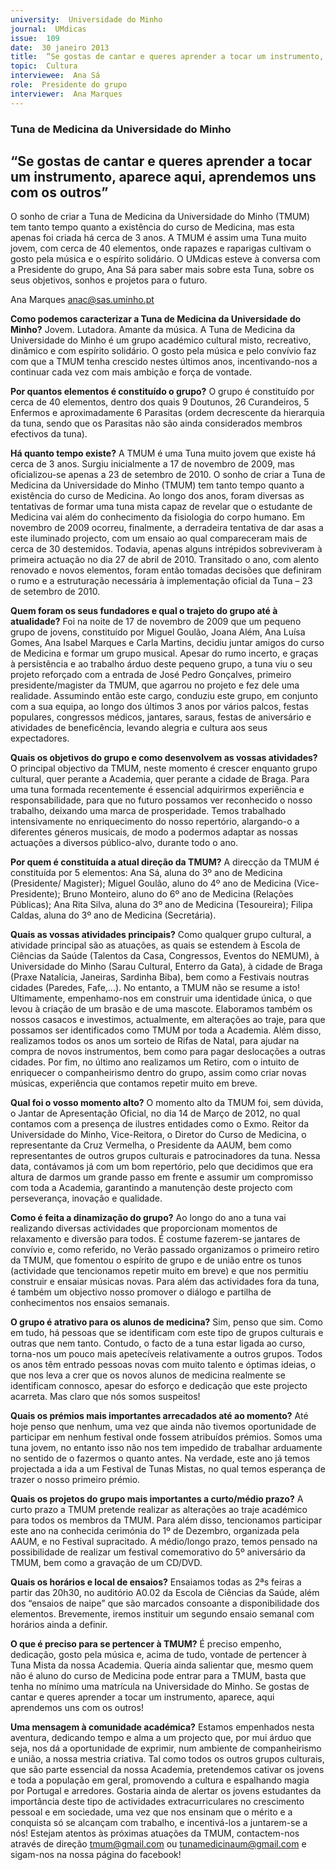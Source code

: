 ```yaml
---
university:  Universidade do Minho
journal:  UMdicas
issue:  109
date:  30 janeiro 2013
title:  “Se gostas de cantar e queres aprender a tocar um instrumento, aparece aqui, aprendemos uns com os outros”
topic:  Cultura
interviewee:  Ana Sá
role:  Presidente do grupo
interviewer:  Ana Marques
---
```



### Tuna de Medicina da Universidade do Minho

## “Se gostas de cantar e queres aprender a tocar um instrumento, aparece aqui, aprendemos uns com os outros”

O sonho de criar a Tuna de Medicina da Universidade do Minho (TMUM) tem tanto tempo quanto a existência do curso de Medicina, mas esta apenas foi criada há cerca de 3 anos. A TMUM é assim uma Tuna muito jovem, com cerca de 40 elementos, onde rapazes e raparigas cultivam o gosto pela música e o espírito solidário. O UMdicas esteve à conversa com a Presidente do grupo, Ana Sá para saber mais sobre esta Tuna, sobre os seus objetivos, sonhos e projetos para o futuro. 

Ana Marques
anac@sas.uminho.pt

**Como podemos caracterizar a Tuna de Medicina da Universidade do Minho?**
Jovem. Lutadora. Amante da música. A Tuna de Medicina da Universidade do Minho é um grupo académico cultural misto, recreativo, dinâmico e com espírito solidário. O gosto pela música e pelo convívio faz com que a TMUM tenha crescido nestes últimos anos, incentivando-nos a continuar cada vez com mais ambição e força de vontade. 

**Por quantos elementos é constituído o grupo?**
O grupo é constituído por cerca de 40 elementos, dentro dos quais 9 Doutunos, 26 Curandeiros, 5 Enfermos e aproximadamente 6 Parasitas (ordem decrescente da hierarquia da tuna, sendo que os Parasitas não são ainda considerados membros efectivos da tuna).

**Há quanto tempo existe?** 
A TMUM é uma Tuna muito jovem que existe há cerca de 3 anos. Surgiu inicialmente a 17 de novembro de 2009, mas oficializou-se apenas a 23 de setembro de 2010. O sonho de criar a Tuna de Medicina da Universidade do Minho (TMUM) tem tanto tempo quanto a existência do curso de Medicina. Ao longo dos anos, foram diversas as tentativas de formar uma tuna mista capaz de revelar que o estudante de Medicina vai além do conhecimento da fisiologia do corpo humano. Em novembro de 2009 ocorreu, finalmente, a derradeira tentativa de dar asas a este iluminado projecto, com um ensaio ao qual compareceram mais de cerca de 30 destemidos. Todavia, apenas alguns intrépidos sobreviveram à primeira actuação no dia 27 de abril de 2010. Transitado o ano, com alento renovado e novos elementos, foram então tomadas decisões que definiram o rumo e a estruturação necessária à implementação oficial da Tuna – 23 de setembro de 2010.

**Quem foram os seus fundadores e qual o trajeto do grupo até à atualidade?**
Foi na noite de 17 de novembro de 2009 que um pequeno grupo de jovens, constituído por Miguel Goulão, Joana Além, Ana Luísa Gomes, Ana Isabel Marques e Carla Martins, decidiu juntar amigos do curso de Medicina e formar um grupo musical. Apesar do rumo incerto, e graças à persistência e ao trabalho árduo deste pequeno grupo, a tuna viu o seu projeto reforçado com a entrada de José Pedro Gonçalves, primeiro presidente/magister da TMUM, que agarrou no projeto e fez dele uma realidade. Assumindo então este cargo, conduziu este grupo, em conjunto com a sua equipa, ao longo dos últimos 3 anos por vários palcos, festas populares, congressos médicos, jantares, saraus, festas de aniversário e atividades de beneficência, levando alegria e cultura aos seus expectadores.

**Quais os objetivos do grupo e como desenvolvem as vossas atividades?**
O principal objectivo da TMUM, neste momento é crescer enquanto grupo cultural, quer perante a Academia, quer perante a cidade de Braga. Para uma tuna formada recentemente é essencial adquirirmos experiência e responsabilidade, para que no futuro possamos ver reconhecido o nosso trabalho, deixando uma marca de prosperidade. Temos trabalhado intensivamente no enriquecimento do nosso repertório, alargando-o a diferentes géneros musicais, de modo a podermos adaptar as nossas actuações a diversos público-alvo, durante todo o ano.

**Por quem é constituída a atual direção da TMUM?**
A direcção da TMUM é constituída por 5 elementos: Ana Sá, aluna do 3º ano de Medicina (Presidente/ Magister); Miguel Goulão, aluno do 4º ano de Medicina (Vice-Presidente); Bruno Monteiro, aluno do 6º ano de Medicina (Relações Públicas); Ana Rita Silva, aluna do 3º ano de Medicina (Tesoureira); Filipa Caldas, aluna do 3º ano de Medicina (Secretária).

**Quais as vossas atividades principais?** 
Como qualquer grupo cultural, a atividade principal são as atuações, as quais se estendem à Escola de Ciências da Saúde (Talentos da Casa, Congressos, Eventos do NEMUM), à Universidade do Minho (Sarau Cultural, Enterro da Gata), à cidade de Braga (Praxe Natalícia, Janeiras, Sardinha Biba), bem como a Festivais noutras cidades (Paredes, Fafe,...). No entanto, a TMUM não se resume a isto! Ultimamente, empenhamo-nos em construir uma identidade única, o que levou à criação de um brasão e de uma mascote. Elaboramos também os nossos casacos e investimos, actualmente, em alterações ao traje, para que possamos ser identificados como TMUM por toda a Academia. Além disso, realizamos todos os anos um sorteio de Rifas de Natal, para ajudar na compra de novos instrumentos, bem como para pagar deslocações a outras cidades. Por fim, no último ano realizamos um Retiro, com o intuito de enriquecer o companheirismo dentro do grupo, assim como criar novas músicas, experiência que contamos repetir muito em breve.

**Qual foi o vosso momento alto?** 
O momento alto da TMUM foi, sem dúvida, o Jantar de Apresentação Oficial, no dia 14 de Março de 2012, no qual contamos com a presença de ilustres entidades como o Exmo. Reitor da Universidade do Minho, Vice-Reitora, o Diretor do Curso de Medicina, o representante da Cruz Vermelha, o Presidente da AAUM, bem como representantes de outros grupos culturais e patrocinadores da tuna. Nessa data, contávamos já com um bom repertório, pelo que decidimos que era altura de darmos um grande passo em frente e assumir um compromisso com toda a Academia, garantindo a manutenção deste projecto com perseverança, inovação e qualidade.

**Como é feita a dinamização do grupo?** 
Ao longo do ano a tuna vai realizando diversas actividades que proporcionam momentos de relaxamento e diversão para todos. É costume fazerem-se jantares de convívio e, como referido, no Verão passado organizamos o primeiro retiro da TMUM, que fomentou o espírito de grupo e de união entre os tunos (actividade que tencionamos repetir muito em breve) e que nos permitiu construir e ensaiar músicas novas. Para além das actividades fora da tuna, é também um objectivo nosso promover o diálogo e partilha de conhecimentos nos ensaios semanais.

**O grupo é atrativo para os alunos de medicina?** 
Sim, penso que sim. Como em tudo, há pessoas que se identificam com este tipo de grupos culturais e outras que nem tanto. Contudo, o facto de a tuna estar ligada ao curso, torna-nos um pouco mais apetecíveis relativamente a outros grupos. Todos os anos têm entrado pessoas novas com muito talento e óptimas ideias, o que nos leva a crer que os novos alunos de medicina realmente se identificam connosco, apesar do esforço e dedicação que este projecto acarreta. Mas claro que nós somos suspeitos!

**Quais os prémios mais importantes arrecadados até ao momento?** 
Até hoje penso que nenhum, uma vez que ainda não tivemos oportunidade de participar em nenhum festival onde fossem atribuídos prémios. Somos uma tuna jovem, no entanto isso não nos tem impedido de trabalhar arduamente no sentido de o fazermos o quanto antes. Na verdade, este ano já temos projectada a ida a um Festival de Tunas Mistas, no qual temos esperança de trazer o nosso primeiro prémio.

**Quais os projetos do grupo mais importantes a curto/médio prazo?**
A curto prazo a TMUM pretende realizar as alterações ao traje académico para todos os membros da TMUM. Para além disso, tencionamos participar este ano na conhecida cerimónia do 1º de Dezembro, organizada pela AAUM, e no Festival supracitado. A médio/longo prazo, temos pensado na possibilidade de realizar um festival comemorativo do 5º aniversário da TMUM, bem como a gravação de um CD/DVD.

**Quais os horários e local de ensaios?** 
Ensaiamos todas as 2ªs feiras a partir das 20h30, no auditório A0.02 da Escola de Ciências da Saúde, além dos “ensaios de naipe” que são marcados consoante a disponibilidade dos elementos. Brevemente, iremos instituir um segundo ensaio semanal com horários ainda a definir.

**O que é preciso para se pertencer à TMUM?** 
É preciso empenho, dedicação, gosto pela música e, acima de tudo, vontade de pertencer à Tuna Mista da nossa Academia. Queria ainda salientar que, mesmo quem não é aluno do curso de Medicina pode entrar para a TMUM, basta que tenha no mínimo uma matrícula na Universidade do Minho. Se gostas de cantar e queres aprender a tocar um instrumento, aparece, aqui aprendemos uns com os outros!

**Uma mensagem à comunidade académica?** 
Estamos empenhados nesta aventura, dedicando tempo e alma a um projecto que, por mui árduo que seja, nos dá a oportunidade de exprimir, num ambiente de companheirismo e união, a nossa mestria criativa. Tal como todos os outros grupos culturais, que são parte essencial da nossa Academia, pretendemos cativar os jovens e toda a população em geral, promovendo a cultura e espalhando magia por Portugal e arredores. Gostaria ainda de alertar os jovens estudantes da importância deste tipo de actividades extracurriculares no crescimento pessoal e em sociedade, uma vez que nos ensinam que o mérito e a conquista só se alcançam com trabalho, e incentivá-los a juntarem-se a nós! Estejam atentos às próximas atuações da TMUM, contactem-nos através de direção tmum@gmail.com ou tunamedicinaum@gmail.com e sigam-nos na nossa página do facebook!

